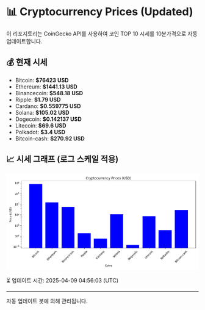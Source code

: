 
# 📊 Cryptocurrency Prices (Updated)

이 리포지토리는 CoinGecko API를 사용하여 코인 TOP 10 시세를 10분가격으로 자동 업데이트합니다.

## 💰 현재 시세
- Bitcoin: **$76423 USD**
- Ethereum: **$1441.13 USD**
- Binancecoin: **$548.18 USD**
- Ripple: **$1.79 USD**
- Cardano: **$0.559775 USD**
- Solana: **$105.02 USD**
- Dogecoin: **$0.142137 USD**
- Litecoin: **$69.6 USD**
- Polkadot: **$3.4 USD**
- Bitcoin-cash: **$270.92 USD**

## 📈 시세 그래프 (로그 스케일 적용)
![Crypto Prices](crypto_prices.png)

⏳ 업데이트 시간: 2025-04-09 04:56:03 (UTC)

---
자동 업데이트 봇에 의해 관리됩니다.
